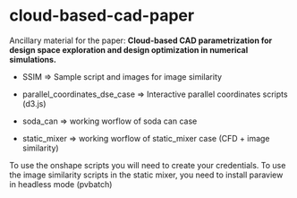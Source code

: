 # cloud-based-cad-paper
Ancillary material for the paper: **Cloud-based CAD parametrization for design space exploration and design optimization in numerical simulations.**



* SSIM => Sample script and images for image similarity

* parallel_coordinates_dse_case => Interactive parallel coordinates scripts (d3.js)

* soda_can => working worflow of soda can case

* static_mixer => working worflow of static_mixer case (CFD + image similarity)



To use the onshape scripts you will need to create your credentials.
To use the image similarity scripts in the static mixer, you need to install paraview in headless mode (pvbatch)

